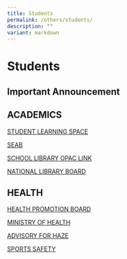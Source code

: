 ```yaml
---
title: Students
permalink: /others/students/
description: ""
variant: markdown
---
```

Students
========



Important Announcement
----------------------



ACADEMICS
---------

[STUDENT LEARNING SPACE](https://vle.learning.moe.edu.sg/login)

[SEAB](http://www.seab.gov.sg/)        


[SCHOOL LIBRARY OPAC LINK](https://schoolibrary.moe.edu.sg/commonwealthsec)

[NATIONAL LIBRARY BOARD](http://www.nlb.gov.sg/)

HEALTH
------

[HEALTH PROMOTION BOARD](http://www.hpb.gov.sg/HOPPortal/)

[MINISTRY OF HEALTH](http://www.moh.gov.sg/)    

[ADVISORY FOR HAZE](https://www.haze.gov.sg/)

[SPORTS SAFETY](http://www.sportsingapore.gov.sg/sports-education/sports-safety)
